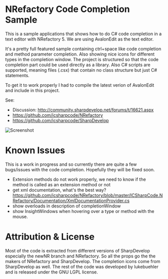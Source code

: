 NRefactory Code Completion Sample
=================================
This is a sample applications that shows how to do C# code completion in a text editor with NRefactory 5. We are using AvalonEdit as the text editor.

It's a pretty full featured sample containing ctrl+space like code completion and method parameter completion. Also showing nice icons for different types in the completion window.
The project is structured so that the code completion part could be used directly as a library. Also C# scripts are supported, meaning files (.csx) that contain no class structure but just C# statements.

To get it to work properly I had to compile the latest verion of AvalonEdit and include in this project.

See:
 * Discussion: http://community.sharpdevelop.net/forums/t/16621.aspx
 * https://github.com/icsharpcode/NRefactory
 * https://github.com/icsharpcode/SharpDevelop

![Screenshot](https://raw.github.com/lukebuehler/NRefactory-Completion-Sample/master/Doc/Screenshot.png)

Known Issues
=================================
This is a work in progress and so currently there are quite a few bugs/issues with the code completion. Hopefully they will be fixed soon.

  - Extension methods do not work properly, we need to know if the method is called as an extension method or not
  - get xml documentation, what's the best way? https://github.com/icsharpcode/NRefactory/blob/master/ICSharpCode.NRefactory/Documentation/XmlDocumentationProvider.cs
  - show overloads in description of completionWindow
  - show InsightWindows when hovering over a type or method with the mouse.

Attribution & License
=================================
Most of the code is extracted from different versions of SharpDevelop especially the newNR branch and NRefactory. So all the props go the the makers of NRefactory and SharpDevelop.
The completion icons come from SharpDevelop as well. 
The rest of the code was developed by lukebuehler and is released under the GNU LGPL license.

